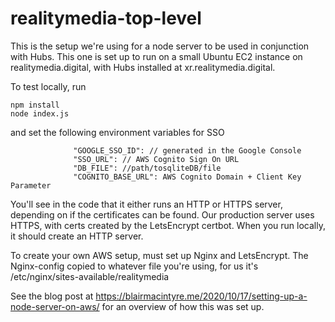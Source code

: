 # realitymedia-top-level

This is the setup we're using for a node server to be used in conjunction with Hubs.  This one is set up to run on a small Ubuntu EC2 instance on realitymedia.digital, with Hubs installed at xr.realitymedia.digital.

To test locally, run

```
npm install
node index.js
```
and set the following environment variables for SSO
```
              "GOOGLE_SSO_ID": // generated in the Google Console
              "SSO_URL": // AWS Cognito Sign On URL
              "DB_FILE": //path/tosqliteDB/file
              "COGNITO_BASE_URL": AWS Cognito Domain + Client Key Parameter 
```

You'll see in the code that it either runs an HTTP or HTTPS server, depending on if the certificates can be found. Our production server uses HTTPS, with certs created by the LetsEncrypt certbot.  When you run locally, it should create an HTTP server.

To create your own AWS setup, must set up Nginx and LetsEncrypt.  The Nginx-config copied to whatever file you're using, for us it's /etc/nginx/sites-available/realitymedia

See the blog post at https://blairmacintyre.me/2020/10/17/setting-up-a-node-server-on-aws/ for an overview of how this was set up.


